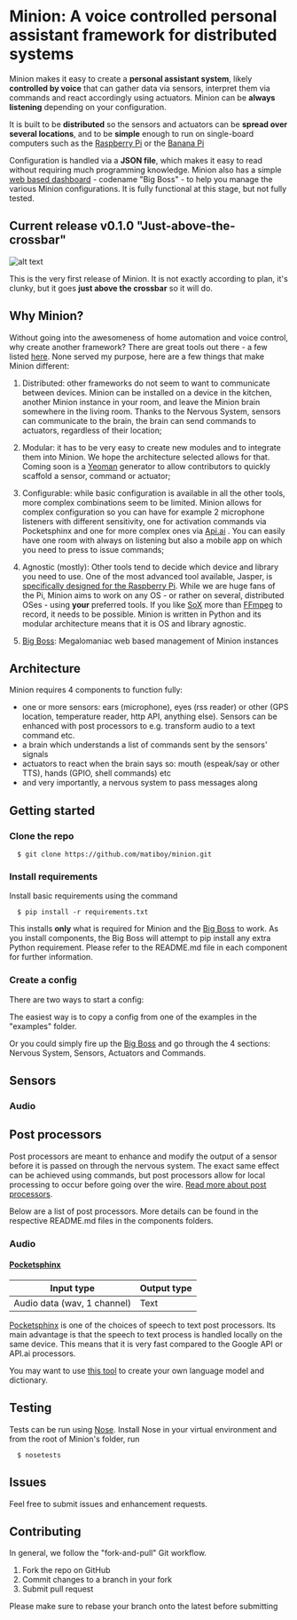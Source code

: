 # Minion: A voice controlled personal assistant framework for distributed systems

Minion makes it easy to create a **personal assistant system**, likely **controlled by voice** that can gather data via sensors, interpret them via commands and react accordingly using actuators. Minion can be **always listening** depending on your configuration.

It is built to be **distributed** so the sensors and actuators can be **spread over several locations**, and to be **simple** enough to run on single-board computers such as the [Raspberry Pi](https://www.raspberrypi.org/) or the [Banana Pi](http://www.lemaker.org/)

Configuration is handled via a **JSON file**, which makes it easy to read without requiring much programming knowledge. Minion also has a simple [web based dashboard](./boss) - codename "Big Boss" - to help you manage the various Minion configurations. It is fully functional at this stage, but not fully tested.

## Current release v0.1.0 "Just-above-the-crossbar"

![alt text](http://media4.giphy.com/media/h7FwW161xjopW/giphy.gif "Slightly off football kick")

This is the very first release of Minion. It is not exactly according to plan, it's clunky, but it goes **just above the crossbar** so it will do.

## Why Minion?

Without going into the awesomeness of home automation and voice control, why create another framework? There are great tools out there - a few listed [here](http://diyhacking.com/best-voice-recognition-software-for-raspberry-pi/). None served my purpose, here are a few things that make Minion different:

1. Distributed: other frameworks do not seem to want to communicate between devices. Minion can be installed on a device in the kitchen, another Minion instance in your room, and leave the Minion brain somewhere in the living room. Thanks to the Nervous System, sensors can communicate to the brain, the brain can send commands to actuators, regardless of their location;

2. Modular: it has to be very easy to create new modules and to integrate them into Minion. We hope the architecture selected allows for that. Coming soon is a [Yeoman](http://yeoman.io/) generator to allow contributors to quickly scaffold a sensor, command or actuator;

3. Configurable: while basic configuration is available in all the other tools, more complex combinations seem to be limited. Minion allows for complex configuration so you can have for example 2 microphone listeners with different sensitivity, one for activation commands via Pocketsphinx and one for more complex ones via [Api.ai](http://api.ai/docs/) . You can easily have one room with always on listening but also a mobile app on which you need to press to issue commands;

4. Agnostic (mostly): Other tools tend to decide which device and library you need to use. One of the most advanced tool available, Jasper, is [specifically designed for the Raspberry Pi](http://jasperproject.github.io/documentation/hardware/). While we are huge fans of the Pi, Minion aims to work on any OS - or rather on several, distributed OSes - using **your** preferred tools. If you like [SoX](http://sox.sourceforge.net/) more than [FFmpeg](https://www.ffmpeg.org/) to record, it needs to be possible. Minion is written in Python and its modular architecture means that it is OS and library agnostic.

5. [Big Boss](./boss): Megalomaniac web based management of Minion instances

## Architecture
Minion requires 4 components to function fully:

- one or more sensors: ears (microphone), eyes (rss reader) or other (GPS location, temperature reader, http API, anything else). Sensors can be enhanced with post processors to e.g. transform audio to a text command etc.
- a brain which understands a list of commands sent by the sensors' signals
- actuators to react when the brain says so: mouth (espeak/say or other TTS), hands (GPIO, shell commands) etc
- and very importantly, a nervous system to pass messages along

## Getting started

### Clone the repo

```
  $ git clone https://github.com/matiboy/minion.git
```

### Install requirements

Install basic requirements using the command

```
  $ pip install -r requirements.txt
```

This installs **only** what is required for Minion and the [Big Boss](./boss) to work. As you install components, the Big Boss will attempt to pip install any extra Python requirement. Please refer to the README.md file in each component for further information.

### Create a config

There are two ways to start a config:

The easiest way is to copy a config from one of the examples in the "examples" folder.

Or you could simply fire up the [Big Boss](./boss#getting-started) and go through the 4 sections: Nervous System, Sensors, Actuators and Commands.

## Sensors

### Audio

## Post processors

Post processors are meant to enhance and modify the output of a sensor before it is passed on through the nervous system. The exact same effect can be achieved using commands, but post processors allow for local processing to occur before going over the wire. [Read more about post processors](./minion/core/components/sensing/postprocessors).

Below are a list of post processors. More details can be found in the respective README.md files in the components folders.

### Audio

#### [Pocketsphinx](./minion/sensing/postprocessors/audio/pocketsphinx)

| Input type                  | Output type |
|-----------------------------|-------------|
| Audio data (wav, 1 channel) | Text        |

[Pocketsphinx](http://cmusphinx.sourceforge.net/) is one of the choices of speech to text post processors. Its main advantage is that the speech to text process is handled locally on the same device. This means that it is very fast compared to the Google API or API.ai processors.

You may want to use [this tool](http://www.speech.cs.cmu.edu/tools/lmtool-new.html) to create your own language model and dictionary.

## Testing

Tests can be run using [Nose](https://nose.readthedocs.org/en/latest/). Install Nose in your virtual environment and from the root of Minion's folder, run

```
  $ nosetests
```

## Issues

Feel free to submit issues and enhancement requests.

## Contributing

In general, we follow the "fork-and-pull" Git workflow.

1. Fork the repo on GitHub
2. Commit changes to a branch in your fork
3. Submit pull request

Please make sure to rebase your branch onto the latest before submitting
